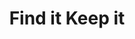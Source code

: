---
description: 拍摄照片或条形码来记录东西放在哪里。界面简洁，操作流畅，大繁至简。
layout: post
results:
- primaryGenreName: Productivity
  version: '1.0'
  artworkUrl100: http://a144.phobos.apple.com/us/r30/Purple4/v4/e9/c5/07/e9c50716-47e5-8e48-793a-f0671859395b/mzl.ugbjrwgt.png
  trackViewUrl: https://itunes.apple.com/cn/app/find-it-keep-it/id913771603?mt=8&uo=4
  artworkUrl60: http://a563.phobos.apple.com/us/r30/Purple3/v4/a1/a2/42/a1a24265-751a-b586-2f25-5748a1ddf638/AppIcon60x60_2x.png
  minimumOsVersion: '7.0'
  sellerName: Cognisen Limited
  supportedDevices:
  - iPhone5
  - iPodTouchFifthGen
  - iPadFourthGen4G
  - iPadMini
  - iPadMini4G
  - iPhone4S
  - iPhone5s
  - iPhone4
  - iPadFourthGen
  - iPhone5c
  - iPadThirdGen4G
  - iPad23G
  - iPadThirdGen
  - iPad2Wifi
  genres:
  - 效率
  trackName: Find it Keep it
  description: "Keep a record of the things you buy.  Have information at
    your finger tips when it comes time to make a warranty or insurance claim.
    \ You’ll know when you bought it, from whom, how much you paid, and whether
    it’s still under warranty. We have made it easy for you.\n\nHey, we get
    it, stuff breaks, gets lost or stolen.  If it’s had a long and productive
    life then we mourn its passing but are secretly excited by getting something
    new and better. But if it’s new, or nearly new, then it’s upsetting. We
    want a replacement, and that means convincing either our insurer or our
    retailer that they should give us one. \n\nBut where is the cursed receipt?
    Which filing cabinet is the warranty in? You can almost guarantee that
    when you really need it, it’ll be buried at the bottom of a stack of boxes
    in the garage or already converted to mulch in the landfill – because
    you tossed it out during the last Spring clean. That’s where we come in.\n\nFind
    It Keep It lets you keep a record of the things you buy so that if you
    have to make a warranty or insurance claim, it’s going to be easy. You’ll
    know when you bought it, from whom, how much you paid, and whether it’s
    still under warranty. No more sifting in vain through piles of documents
    in dusty boxes! \n\nAnd if you like a bit of extra protection for your
    stuff with extended warranties we’ll be able to show you when the manufacturer’s
    warranty, or your existing extended warranty, is expiring.\n\nKey Features:\n*
    Take a photo of your purchase\n* Capture an image of your receipt, or
    attach a PDF if you bought it online\n* Search for your assets\n* Scan
    the barcode on the box\n* Sync your data to our secure cloud servers.
    \n* View your assets online\n* Sync with your other devices"
  price: 0
  trackId: 913771603
  releaseDate: '2014-09-09T03:15:21Z'
  screenshotUrls:
  - http://a2.mzstatic.com/us/r30/Purple4/v4/65/74/a1/6574a19c-5590-a5ba-b54d-370824a85104/screen1136x1136.jpeg
  - http://a1.mzstatic.com/us/r30/Purple3/v4/95/be/86/95be86fa-0865-e0b8-2853-bd0e1fad945f/screen1136x1136.jpeg
  - http://a4.mzstatic.com/us/r30/Purple4/v4/04/f0/82/04f082cc-9304-f792-579a-608dfe3982f0/screen1136x1136.jpeg
  - http://a1.mzstatic.com/us/r30/Purple3/v4/63/fd/f6/63fdf695-27d3-c6d7-46c5-ef1b7b4a7bd0/screen1136x1136.jpeg
  artistViewUrl: https://itunes.apple.com/cn/artist/cognisen-ltd/id913771606?uo=4
  primaryGenreId: 6007
  kind: software
  fileSizeBytes: '5653376'
  bundleId: nz.co.cognisen.Find-It-Keep-It
  sellerUrl: http://finditkeepitapp.com
  trackContentRating: 4+
  artistName: CogniSen Ltd
  trackCensoredName: Find it Keep it
  isGameCenterEnabled: false
  contentAdvisoryRating: 4+
  languageCodesISO2A:
  - EN
  features:
  - iosUniversal
  wrapperType: software
  artworkUrl512: http://a144.phobos.apple.com/us/r30/Purple4/v4/e9/c5/07/e9c50716-47e5-8e48-793a-f0671859395b/mzl.ugbjrwgt.png
  formattedPrice: 免费
  artistId: 913771606
  genreIds:
  - '6007'
  currency: CNY
  ipadScreenshotUrls:
  - http://a1.mzstatic.com/us/r30/Purple5/v4/09/e6/ca/09e6cab5-ff91-7935-298d-160458d25971/screen480x480.jpeg
  - http://a5.mzstatic.com/us/r30/Purple1/v4/83/84/33/8384336f-8fbe-eb28-7eb7-975f5488c2b9/screen480x480.jpeg
  - http://a1.mzstatic.com/us/r30/Purple3/v4/28/a3/51/28a351c6-53c0-96fa-84f8-9437a3ef4051/screen480x480.jpeg
  - http://a5.mzstatic.com/us/r30/Purple1/v4/4d/c0/e2/4dc0e292-121f-47f2-f992-b4a4153187ee/screen480x480.jpeg
category: 效率
tags: tag1
resultCount: 1
title: Find it Keep it

---